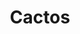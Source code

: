 ---
title: "Cactos"
description: "'Os Cactos são Poderosos'

picture: icon1.png

Continue markdown text...
'Very good. Let me board you a moment—I come in peace.' With that he leaped from the canoe, swam to the boat; and climbing the gunwale, stood face to face with the captain.
'Cross your arms, sir; throw back your head. Now, repeat after me. As soon as Steelkilt leaves me, I swear to beach this boat on yonder island, and remain there six days. If I do not, may lightning strike me!'A pretty scholar,' laughed the Lakeman. 'Adios, Senor!' and leaping into the sea, he swam back to his comrades."
picture: blog2.jpg

<!--label_default: "alice" 
label_primary: "story"
label_success: 
label_info: "personal"
label_warning: "warning"
label_danger: -->
---